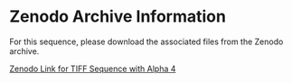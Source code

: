 # Zenodo Archive Information

For this sequence, please download the associated files from the Zenodo archive.

[Zenodo Link for TIFF Sequence with Alpha 4](https://doi.org/10.5281/zenodo.10028175)
